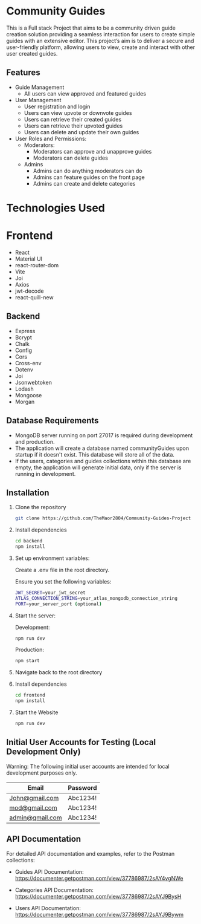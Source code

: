 # Community Guides

This is a Full stack Project that aims to be a community driven guide creation solution providing a seamless
interaction for users to create simple guides with an extensive editor.
This project’s aim is to deliver a secure and user-friendly platform,
allowing users to view, create and interact with other user created
guides.

## Features
- Guide Management
    - All users can view approved and featured guides
- User Management
    - User registration and login
    - Users can view upvote or downvote guides
    - Users can retrieve their created guides
    - Users can retrieve their upvoted guides
    - Users can delete and update their own guides
- User Roles and Permissions:
    - Moderators:
        - Moderators can approve and unapprove guides
        - Moderators can delete guides
    - Admins
        - Admins can do anything moderators can do
        - Admins can feature guides on the front page
        - Admins can create and delete categories


# Technologies Used
# Frontend
- React
- Material UI 
- react-router-dom
- Vite
- Joi
- Axios
- jwt-decode
- react-quill-new

## Backend
- Express
- Bcrypt
- Chalk
- Config
- Cors
- Cross-env
- Dotenv
- Joi
- Jsonwebtoken
- Lodash
- Mongoose
- Morgan

## Database Requirements
- MongoDB server running on port 27017 is required during development and production.
- The application will create a database named communityGuides upon startup if it doesn't exist. This database will store all of the data.
- If the users, categories and guides collections within this database are empty, the application will generate initial data, only if the server is running in development.

## Installation

1. Clone the repository

    ```sh
    git clone https://github.com/TheMaor2804/Community-Guides-Project

2. Install dependencies

    ```sh
    cd backend
    npm install

3. Set up environment variables:

    Create a .env file in the root directory.

    Ensure you set the following variables:

    ```sh
    JWT_SECRET=your_jwt_secret
    ATLAS_CONNECTION_STRING=your_atlas_mongodb_connection_string
    PORT=your_server_port (optional)

4. Start the server:

    Development:
    ```sh
    npm run dev
    ```

    Production:
    ```sh
    npm start
    ```    
5. Navigate back to the root directory

6. Install dependencies

    ```sh
    cd frontend
    npm install

7. Start the Website

    ```sh
    npm run dev

## Initial User Accounts for Testing (Local Development Only)

Warning: The following initial user accounts are intended for local development purposes only.


| Email | Password |
|----------------|----------------|
|John@gmail.com|Abc1234!|
|mod@gmail.com|Abc1234!|
|admin@gmail.com|Abc1234!|

## API Documentation
For detailed API documentation and examples, refer to the Postman collections:

- Guides API Documentation: https://documenter.getpostman.com/view/37786987/2sAY4vgNWe

- Categories API Documentation: https://documenter.getpostman.com/view/37786987/2sAYJ9BysH

- Users API Documentation: https://documenter.getpostman.com/view/37786987/2sAYJ9Bywm
